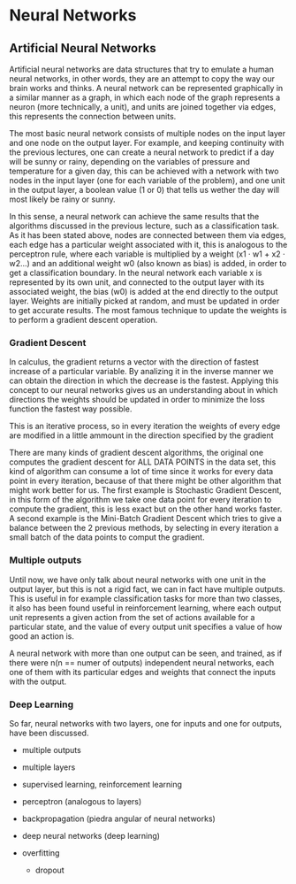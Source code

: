 # Neural Networks

## Artificial Neural Networks
Artificial neural networks are data structures that try to emulate a human
neural networks, in other words, they are an attempt to copy the way our brain
works and thinks. A neural network can be represented graphically in a similar
manner as a graph, in which each node of the graph represents a neuron (more
technically, a unit), and units are joined together via edges, this represents
the connection between units.

The most basic neural network consists of multiple nodes on the input layer and
one node on the output layer. For example, and keeping continuity with the
previous lectures, one can create a neural network to predict if a day will be
sunny or rainy, depending on the variables of pressure and temperature for a
given day, this can be achieved with a network with two nodes in the input
layer (one for each variable of the problem), and one unit in the output layer,
a boolean value (1 or 0) that tells us wether the day will most likely be rainy
or sunny.

In this sense, a neural network can achieve the same results that the
algorithms discussed in the previous lecture, such as a classification task. As
it has been stated above, nodes are connected between them via edges, each edge
has a particular weight associated with it, this is analogous to the perceptron
rule, where each variable is multiplied by a weight (x1 · w1 + x2 · w2...) and
an additional weight w0 (also known as bias) is added, in order to get a
classification boundary. In the neural network each variable x is represented
by its own unit, and connected to the output layer with its associated weight,
the bias (w0) is added at the end directly to the output layer. Weights are
initially picked at random, and must be updated in order to get accurate
results. The most famous technique to update the weights is to perform a
gradient descent operation.

### Gradient Descent
In calculus, the gradient returns a vector with the direction of fastest
increase of a particular variable. By analizing it in the inverse manner we can
obtain the direction in which the decrease is the fastest. Applying this
concept to our neural networks gives us an understanding about in which
directions the weights should be updated in order to minimize the loss function
the fastest way possible.

This is an iterative process, so in every iteration the weights of every edge
are modified in a little ammount in the direction specified by the gradient

There are many kinds of gradient descent algorithms, the original one computes
the gradient descent for ALL DATA POINTS in the data set, this kind of
algorithm can consume a lot of time since it works for every data point in
every iteration, because of that there might be other algorithm that might work
better for us. The first example is Stochastic Gradient Descent, in this form
of the algorithm we take one data point for every iteration to compute the
gradient, this is less exact but on the other hand works faster. A second
example is the Mini-Batch Gradient Descent which tries to give a balance
between the 2 previous methods, by selecting in every iteration a small batch
of the data points to comput the gradient.

### Multiple outputs
Until now, we have only talk about neural networks with one unit in the output
layer, but this is not a rigid fact, we can in fact have multiple outputs. This
is useful in for example classification tasks for more than two classes, it
also has been found useful in reinforcement learning, where each output unit
represents a given action from the set of actions available for a particular
state, and the value of every output unit specifies a value of how good an
action is.

A neural network with more than one output can be seen, and trained, as if
there were n(n == numer of outputs) independent neural networks, each one of
them with its particular edges and weights that connect the inputs with the
output.

### Deep Learning
So far, neural networks with two layers, one for inputs and one for outputs,
have been discussed. 
- multiple outputs
- multiple layers

- supervised learning, reinforcement learning
- perceptron (analogous to layers)

- backpropagation (piedra angular of neural networks)
- deep neural networks (deep learning)
- overfitting
    - dropout
